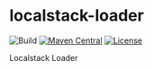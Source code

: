 # localstack-loader

![Build](https://github.com/alikian/localstack-loader/workflows/maven.yml/badge.svg)
[![Maven Central](https://img.shields.io/maven-central/v/io.github.alikian/localstack-loader)](http://search.maven.org/#search%7Cga%7C1%7Cg%3A%22io.github.alikian%22)
[![License](https://img.shields.io/badge/License-MIT-blue.svg)](https://raw.githubusercontent.com/alikian/localstack-loader/main/LICENSE)


Localstack Loader
